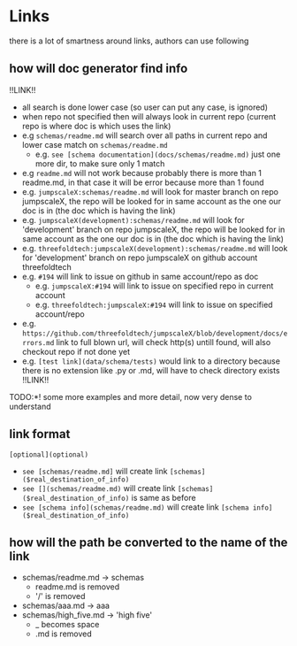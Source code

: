 # Links

there is a lot of smartness around links, authors can use following

## how will doc generator find info 

!!LINK!!
- all search is done lower case (so user can put any case, is ignored)
- when repo not specified then will always look in current repo (current repo is where doc is which uses the link)
- e.g ```schemas/readme.md``` will search over all paths in current repo and lower case match on ```schemas/readme.md```
    - e.g. ```see [schema documentation](docs/schemas/readme.md)``` just one more dir, to make sure only 1 match 
- e.g ```readme.md``` will not work because probably there is more than 1 readme.md, in that case it will be error because more than 1 found
- e.g. ```jumpscaleX:schemas/readme.md``` will look for master branch on repo jumpscaleX, the repo will be looked for in same account as the one our doc is in (the doc which is having the link)
- e.g. ```jumpscaleX(development):schemas/readme.md``` will look for 'development' branch on repo jumpscaleX, the repo will be looked for in same account as the one our doc is in (the doc which is having the link)
- e.g. ```threefoldtech:jumpscaleX(development):schemas/readme.md``` will look for 'development' branch on repo jumpscaleX on github account threefoldtech
- e.g. ```#194``` will link to issue on github in same account/repo as doc
    - e.g. ```jumpscaleX:#194``` will link to issue on specified repo in current account
    - e.g. ```threefoldtech:jumpscaleX:#194``` will link to issue on specified account/repo
- e.g. ```https://github.com/threefoldtech/jumpscaleX/blob/development/docs/errors.md``` link to full blown url, will check http(s) untill found, will also checkout repo if not done yet
- e.g. ```[test link](data/schema/tests)``` would link to a directory because there is no extension like .py or .md, will have to check directory exists
!!LINK!!


TODO:*! some more examples and more detail, now very dense to understand

## link format

```
[optional](optional)
```

- ```see [schemas/readme.md]``` will create link ```[schemas]($real_destination_of_info)```
- ```see [](schemas/readme.md)``` will create link ```[schemas]($real_destination_of_info)```  is same as before
- ```see [schema info](schemas/readme.md)``` will create link ```[schema info]($real_destination_of_info)```

## how will the path be converted to the name of the link

- schemas/readme.md -> schemas
    - readme.md is removed
    - '/' is removed
- schemas/aaa.md -> aaa
- schemas/high_five.md -> 'high five'
    - _ becomes space
    - .md is removed



